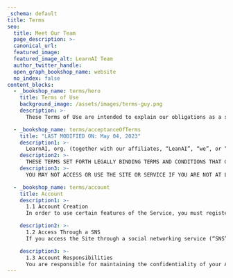 ```yaml
---
_schema: default
title: Terms
seo:
  title: Meet Our Team
  page_description: >-
  canonical_url:
  featured_image:
  featured_image_alt: LearnAI Team
  author_twitter_handle:
  open_graph_bookshop_name: website
  no_index: false
content_blocks:
  - _bookshop_name: terms/hero
    title: Terms of Use
    background_image: /assets/images/terms-guy.png
    description: >-
      These Terms of Use are intended to explain our obligations as a service provider and your obligations as a user. Please read them carefully

  - _bookshop_name: terms/acceptanceOfTerms
    title: "LAST MODIFIED ON: May 04, 2023"
    description1: >-
      LearnAI, org. (together with our affiliates, “LeanAI”, “we”, or “us”) provides an online education service on the LearnAI website located at https://learnai.org/ and a mobile application (collectively, the “Site”, and the Site, together with any products and services provided by LearnAI, the “Service”). By registering on the Site or by visiting, browsing, or using the LearnAI Service in any way, you (“user” or “you”) accept these Terms of Use (the “Terms”), which forms a binding agreement between you and LearnAI.
    description2: >-    
      THESE TERMS SET FORTH LEGALLY BINDING TERMS AND CONDITIONS THAT GOVERN YOUR USE OF THE SERVICE. BY ACCESSING OR USING THE SITE OR SERVICE, YOU ARE ACCEPTING THESE TERMS ON YOUR OWN BEHALF OR ON BEHALF OF A COMPANY OR OTHER LEGAL ENTITY. IF YOU ARE ENTERING THESE TERMS ON BEHALF OF A COMPANY, YOU REPRESENT AND WARRANT THAT YOU HAVE THE RIGHT, AUTHORITY, AND CAPACITY TO BIND SUCH ENTITY AND ITS AFFILIATES TO THESE TERMS, IN WHICH CASE THE TERMS “YOU” OR “USER” SHALL REFER TO SUCH ENTITY AND ITS AFFILIATES. IF YOU ARE A BUSINESS USER OR A CLASSROOMS USER (AS SUCH TERMS ARE DEFINED BELOW), THEN THESE TERMS WILL APPLY TO YOU TO THE EXTENT THEY ARE APPLICABLE TO USERS. FOR CLARITY, IF YOUR COMPANY HAS SEPARATELY EXECUTED A MASTER SERVICES AGREEMENT (“MSA”) OR ORDER FORM WITH US AND YOU ARE AUTHORIZED BY SUCH COMPANY TO CREATE A BUSINESS PLAN (AS DEFINED BELOW), THESE UPDATED TERMS OF USE APPLY ONLY TO THE EXTENT AUTHORIZED BY YOUR COMPANY'S MSA OR ORDER FORM.
    description3: >-
      YOU MAY NOT ACCESS OR USE THE SITE OR SERVICE IF YOU ARE NOT AT LEAST 16 YEARS OLD (UNLESS YOU ARE A CLASSROOMS USER). IF YOU ARE UNDER 18 YEARS OLD (OR THE AGE OF MAJORITY IN THE JURISDICTION FROM WHICH YOU ARE ACCESSING THE SITE OR SERVICE ), THEN YOU MAY ONLY ACCESS THE SITE OR SERVICE IF YOU HAVE YOUR PARENT OR LEGAL GUARDIAN'S CONSENT. IF YOU DO NOT HAVE THE AUTHORITY TO BIND YOUR COMPANY, OR IF YOU DO NOT AGREE WITH ALL OF THE TERMS AND CONDITIONS SET FORTH IN THESE TERMS, DO NOT ACCEPT THESE TERMS AND YOU MAY NOT ACCESS AND/OR USE THE SITE OR SERVICE.

  - _bookshop_name: terms/account
    title: Account
    description1: >-
      1.1 Account Creation
      In order to use certain features of the Service, you must register for an account (“Account”) and provide certain information about yourself. You represent and warrant that: (a) all registration information you submit is truthful and accurate, and (b) you will maintain the accuracy of such information. You agree that all account information you provide is governed by our Privacy Policy and you consent to all actions we take with respect to your information consistent with our Privacy Policy. Our Privacy Policy forms a part of these Terms. You may delete your Account at any time, for any reason, by following the instructions on the Service. LearnAI may suspend or terminate your Account in accordance with Section 6.

    description2: >-
      1.2 Access Through a SNS
      If you access the Site through a social networking service (“SNS”), you may link your Account with your SNS account. This will allow LearnAI to access your SNS account, subject to the applicable terms and conditions that govern your use of each SNS account. You represent that you are entitled to disclose your SNS account login information to LearnAI and/or grant LearnAI access to your SNS account as set forth herein and that doing so does not breach any provisions of the applicable SNS account. By granting LearnAI access to any SNS accounts, you understand that LearnAI may access, use, make available, and store (if applicable) any information, data, text, software, music, sound, photographs, graphics, video, messages, tags and/or other materials accessible on your SNS account in and through the Service. You may disable the connection between your Account and your SNS account at any time by accessing the “Account” section of the Service.

    description3: >-
      1.3 Account Responsibilities
      You are responsible for maintaining the confidentiality of your Account login information and for all activities that occur under your Account. You agree to immediately notify LearnAI of any unauthorized use, or suspected unauthorized use of your Account or any other breach of security. LearnAI cannot and will not be liable for any loss or damage arising from your failure to comply with the above requirements.
---
```

